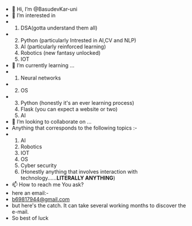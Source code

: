 - 👋 Hi, I’m @BasudevKar-uni
- 👀 I’m interested in
- 1) DSA(gotta understand them all)
- 2) Python (particularly Intrested in AI,CV and NLP)
  3) AI (particularly reinforced learning)
  4) Robotics (new fantasy unlocked)
  5) IOT 
- 🌱 I’m currently learning ...
- 1) Neural networks
- 2) OS
- 3) Python (honestly it's an ever learning process)
  4) Flask (you can expect a website or two)
  5) AI
- 💞️ I’m looking to collaborate on ...
- Anything that corresponds to the following topics :-
- 1) AI
  2) Robotics
  3) IOT
  4) OS
  5) Cyber security
  6) (Honestly anything that involves interaction with technology......**LITERALLY ANYTHING**)  
- 📫 How to reach me You ask?
- here an email:-
- b69817944@gmail.com
- but here's the catch. It can take several working months to discover the e-mail.
- So best of luck

<!---
BasudevKar-uni/BasudevKar-uni is a ✨ special ✨ repository because its `README.md` (this file) appears on your GitHub profile.
You can click the Preview link to take a look at your changes.
--->

